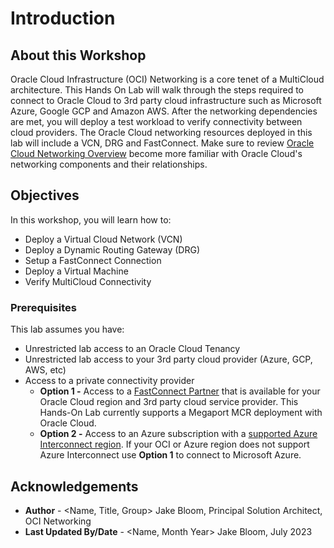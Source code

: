 # Introduction

## About this Workshop

Oracle Cloud Infrastructure (OCI) Networking is a core tenet of a MultiCloud architecture. This Hands On Lab will walk through the steps required to connect to Oracle Cloud to 3rd party cloud infrastructure such as Microsoft Azure, Google GCP and Amazon AWS. After the networking dependencies are met, you will deploy a test workload to verify connectivity between cloud providers. The Oracle Cloud networking resources deployed in this lab will include a VCN, DRG and FastConnect. Make sure to review [Oracle Cloud Networking Overview](https://docs.cloud.oracle.com/iaas/Content/Network/Concepts/overview.htm) become more familiar with Oracle Cloud's networking components and their relationships.

## Objectives

In this workshop, you will learn how to:

* Deploy a Virtual Cloud Network (VCN)
* Deploy a Dynamic Routing Gateway (DRG)
* Setup a FastConnect Connection
* Deploy a Virtual Machine
* Verify MultiCloud Connectivity

### Prerequisites

This lab assumes you have:

* Unrestricted lab access to an Oracle Cloud Tenancy
* Unrestricted lab access to your 3rd party cloud provider (Azure, GCP, AWS, etc)
* Access to a private connectivity provider
    * **Option 1 -**  Access to a [FastConnect Partner](https://www.oracle.com/cloud/networking/fastconnect/providers/) that is available for your Oracle Cloud region and 3rd party cloud service provider. This Hands-On Lab currently supports a Megaport MCR deployment with Oracle Cloud.
    * **Option 2 -** Access to an Azure subscription with a [supported Azure Interconnect region](https://learn.microsoft.com/en-us/azure/virtual-machines/workloads/oracle/oracle-oci-overview#region-availability). If your OCI or Azure region does not support Azure Interconnect use **Option 1** to connect to Microsoft Azure.

## Acknowledgements

* **Author** - <Name, Title, Group> Jake Bloom, Principal Solution Architect, OCI Networking
* **Last Updated By/Date** - <Name, Month Year> Jake Bloom, July 2023
